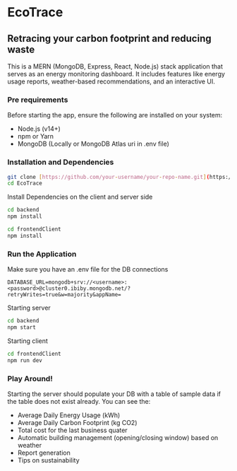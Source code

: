 # EcoTrace
## Retracing your carbon footprint and reducing waste

This is a MERN (MongoDB, Express, React, Node.js) stack application that serves as an energy monitoring dashboard. It includes features like energy usage reports, weather-based recommendations, and an interactive UI.

### Pre requirements 

Before starting the app, ensure the following are installed on your system:
- Node.js (v14+)
- npm or Yarn
- MongoDB (Locally or MongoDB Atlas uri in .env file)

### Installation and Dependencies

```bash
git clone [https://github.com/your-username/your-repo-name.git](https://github.com/DW-Han/EcoTrace.git)
cd EcoTrace
```
Install Dependencies on the client and server side

```bash
cd backend
npm install
```
```bash
cd frontendClient
npm install
```

### Run the Application
Make sure you have an .env file for the DB connections
```.env
DATABASE_URL=mongodb+srv://<username>:<password>@cluster0.ibiby.mongodb.net/?retryWrites=true&w=majority&appName=
```
Starting server
```bash
cd backend
npm start
```
Starting client
```bash
cd frontendClient
npm run dev
```

### Play Around!

Starting the server should populate your DB with a table of sample data if the table does not exist already. 
You can see the:
- Average Daily Energy Usage (kWh)
- Average Daily Carbon Footprint (kg CO2)
- Total cost for the last business quater
- Automatic building management (opening/closing window) based on weather
- Report generation
- Tips on sustainability

